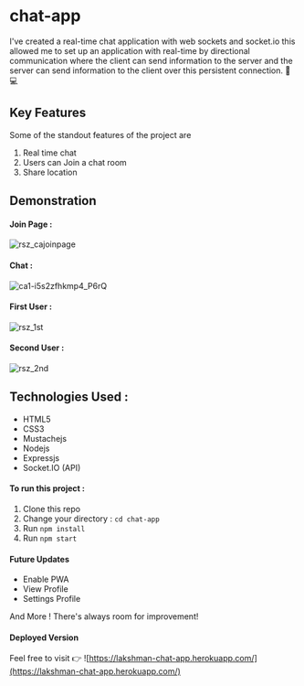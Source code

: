 # chat-app
I've created a real-time chat application with web sockets and socket.io this allowed me to set up an application with 
real-time by directional communication where the client can send information to the server and the server can send information
to the client over this persistent connection. 📱💻


## Key Features
Some of the standout features of the project are
1. Real time chat
2. Users can Join a chat room
3. Share location


## Demonstration
#### Join Page :
![rsz_cajoinpage](https://user-images.githubusercontent.com/58518192/72631791-17bb4480-397f-11ea-8643-371b6a847ff9.png)

#### Chat :
![ca1-i5s2zfhkmp4_P6rQ](https://user-images.githubusercontent.com/58518192/72631756-096d2880-397f-11ea-8080-d4386161b63b.gif)

#### First User :
![rsz_1st](https://user-images.githubusercontent.com/58518192/72631772-0f630980-397f-11ea-8dc2-552da5ae0076.png)

#### Second User :
![rsz_2nd](https://user-images.githubusercontent.com/58518192/72631785-1427bd80-397f-11ea-8ba6-b865071c305d.png)

## Technologies Used :
<ul>
  <li>HTML5</li>
  <li>CSS3</li>
  <li>Mustachejs</li>
  <li>Nodejs</li>
  <li>Expressjs </li>
  <li>Socket.IO (API) </li>
</ul>

#### To run this project :
1. Clone this repo
2. Change your directory : `cd chat-app`
3. Run `npm install`
5. Run `npm start`

#### Future Updates
* Enable PWA
* View Profile
* Settings Profile

And More ! There's always room for improvement!


#### Deployed Version
Feel free to visit 👉  ![https://lakshman-chat-app.herokuapp.com/](https://lakshman-chat-app.herokuapp.com/)

